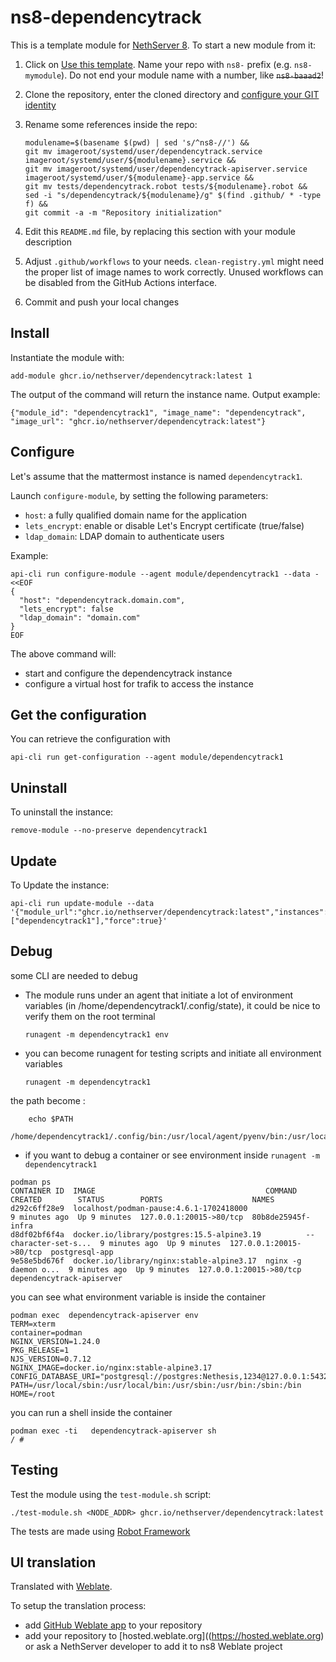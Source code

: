 # ns8-dependencytrack

This is a template module for [NethServer 8](https://github.com/NethServer/ns8-core).
To start a new module from it:

1. Click on [Use this template](https://github.com/NethServer/ns8-dependencytrack/generate).
   Name your repo with `ns8-` prefix (e.g. `ns8-mymodule`). 
   Do not end your module name with a number, like ~~`ns8-baaad2`~~!

1. Clone the repository, enter the cloned directory and
   [configure your GIT identity](https://git-scm.com/book/en/v2/Getting-Started-First-Time-Git-Setup#_your_identity)

1. Rename some references inside the repo:
   ```
   modulename=$(basename $(pwd) | sed 's/^ns8-//') &&
   git mv imageroot/systemd/user/dependencytrack.service imageroot/systemd/user/${modulename}.service &&
   git mv imageroot/systemd/user/dependencytrack-apiserver.service imageroot/systemd/user/${modulename}-app.service && 
   git mv tests/dependencytrack.robot tests/${modulename}.robot &&
   sed -i "s/dependencytrack/${modulename}/g" $(find .github/ * -type f) &&
   git commit -a -m "Repository initialization"
   ```

1. Edit this `README.md` file, by replacing this section with your module
   description

1. Adjust `.github/workflows` to your needs. `clean-registry.yml` might
   need the proper list of image names to work correctly. Unused workflows
   can be disabled from the GitHub Actions interface.

1. Commit and push your local changes

## Install

Instantiate the module with:

    add-module ghcr.io/nethserver/dependencytrack:latest 1

The output of the command will return the instance name.
Output example:

    {"module_id": "dependencytrack1", "image_name": "dependencytrack", "image_url": "ghcr.io/nethserver/dependencytrack:latest"}

## Configure

Let's assume that the mattermost instance is named `dependencytrack1`.

Launch `configure-module`, by setting the following parameters:
- `host`: a fully qualified domain name for the application
- `lets_encrypt`: enable or disable Let's Encrypt certificate (true/false)
- `ldap_domain`: LDAP domain to authenticate users


Example:

```
api-cli run configure-module --agent module/dependencytrack1 --data - <<EOF
{
  "host": "dependencytrack.domain.com",
  "lets_encrypt": false
  "ldap_domain": "domain.com"
}
EOF
```

The above command will:
- start and configure the dependencytrack instance
- configure a virtual host for trafik to access the instance

## Get the configuration
You can retrieve the configuration with

```
api-cli run get-configuration --agent module/dependencytrack1
```

## Uninstall

To uninstall the instance:

    remove-module --no-preserve dependencytrack1

## Update

To Update the instance:

    api-cli run update-module --data '{"module_url":"ghcr.io/nethserver/dependencytrack:latest","instances":["dependencytrack1"],"force":true}'

## Debug

some CLI are needed to debug

- The module runs under an agent that initiate a lot of environment variables (in /home/dependencytrack1/.config/state), it could be nice to verify them
on the root terminal

    `runagent -m dependencytrack1 env`

- you can become runagent for testing scripts and initiate all environment variables
  
    `runagent -m dependencytrack1`

 the path become : 
```
    echo $PATH
    /home/dependencytrack1/.config/bin:/usr/local/agent/pyenv/bin:/usr/local/sbin:/usr/local/bin:/usr/sbin:/usr/bin:/usr/
```

- if you want to debug a container or see environment inside
 `runagent -m dependencytrack1`
 ```
podman ps
CONTAINER ID  IMAGE                                      COMMAND               CREATED        STATUS        PORTS                    NAMES
d292c6ff28e9  localhost/podman-pause:4.6.1-1702418000                          9 minutes ago  Up 9 minutes  127.0.0.1:20015->80/tcp  80b8de25945f-infra
d8df02bf6f4a  docker.io/library/postgres:15.5-alpine3.19          --character-set-s...  9 minutes ago  Up 9 minutes  127.0.0.1:20015->80/tcp  postgresql-app
9e58e5bd676f  docker.io/library/nginx:stable-alpine3.17  nginx -g daemon o...  9 minutes ago  Up 9 minutes  127.0.0.1:20015->80/tcp  dependencytrack-apiserver
```

you can see what environment variable is inside the container
```
podman exec  dependencytrack-apiserver env
TERM=xterm
container=podman
NGINX_VERSION=1.24.0
PKG_RELEASE=1
NJS_VERSION=0.7.12
NGINX_IMAGE=docker.io/nginx:stable-alpine3.17
CONFIG_DATABASE_URI="postgresql://postgres:Nethesis,1234@127.0.0.1:5432/toto"
PATH=/usr/local/sbin:/usr/local/bin:/usr/sbin:/usr/bin:/sbin:/bin
HOME=/root
```

you can run a shell inside the container

```
podman exec -ti   dependencytrack-apiserver sh
/ # 
```
## Testing

Test the module using the `test-module.sh` script:


    ./test-module.sh <NODE_ADDR> ghcr.io/nethserver/dependencytrack:latest

The tests are made using [Robot Framework](https://robotframework.org/)

## UI translation

Translated with [Weblate](https://hosted.weblate.org/projects/ns8/).

To setup the translation process:

- add [GitHub Weblate app](https://docs.weblate.org/en/latest/admin/continuous.html#github-setup) to your repository
- add your repository to [hosted.weblate.org]((https://hosted.weblate.org) or ask a NethServer developer to add it to ns8 Weblate project
